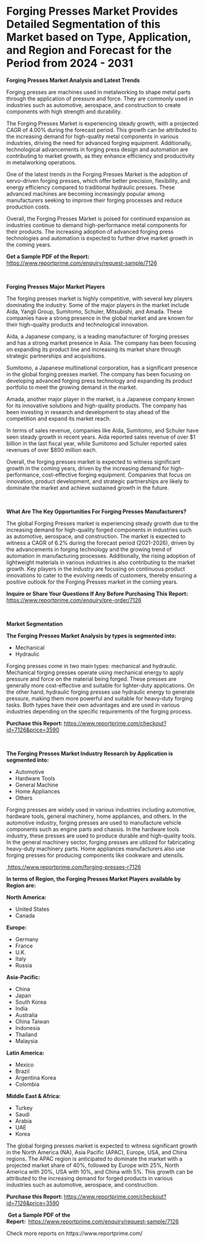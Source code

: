 <p><h1>Forging Presses Market Provides Detailed Segmentation of this Market based on Type, Application, and Region and Forecast for the Period from 2024 - 2031</h1></p><p><strong>Forging Presses Market Analysis and Latest Trends</strong></p>
<p><p>Forging presses are machines used in metalworking to shape metal parts through the application of pressure and force. They are commonly used in industries such as automotive, aerospace, and construction to create components with high strength and durability.</p><p>The Forging Presses Market is experiencing steady growth, with a projected CAGR of 4.00% during the forecast period. This growth can be attributed to the increasing demand for high-quality metal components in various industries, driving the need for advanced forging equipment. Additionally, technological advancements in forging press design and automation are contributing to market growth, as they enhance efficiency and productivity in metalworking operations.</p><p>One of the latest trends in the Forging Presses Market is the adoption of servo-driven forging presses, which offer better precision, flexibility, and energy efficiency compared to traditional hydraulic presses. These advanced machines are becoming increasingly popular among manufacturers seeking to improve their forging processes and reduce production costs.</p><p>Overall, the Forging Presses Market is poised for continued expansion as industries continue to demand high-performance metal components for their products. The increasing adoption of advanced forging press technologies and automation is expected to further drive market growth in the coming years.</p></p>
<p><strong>Get a Sample PDF of the Report:&nbsp;</strong> <a href="https://www.reportprime.com/enquiry/request-sample/7126">https://www.reportprime.com/enquiry/request-sample/7126</a></p>
<p>&nbsp;</p>
<p><strong>Forging Presses Major Market Players</strong></p>
<p><p>The forging presses market is highly competitive, with several key players dominating the industry. Some of the major players in the market include Aida, Yangli Group, Sumitomo, Schuler, Mitsubishi, and Amada. These companies have a strong presence in the global market and are known for their high-quality products and technological innovation.</p><p>Aida, a Japanese company, is a leading manufacturer of forging presses and has a strong market presence in Asia. The company has been focusing on expanding its product line and increasing its market share through strategic partnerships and acquisitions.</p><p>Sumitomo, a Japanese multinational corporation, has a significant presence in the global forging presses market. The company has been focusing on developing advanced forging press technology and expanding its product portfolio to meet the growing demand in the market.</p><p>Amada, another major player in the market, is a Japanese company known for its innovative solutions and high-quality products. The company has been investing in research and development to stay ahead of the competition and expand its market reach.</p><p>In terms of sales revenue, companies like Aida, Sumitomo, and Schuler have seen steady growth in recent years. Aida reported sales revenue of over $1 billion in the last fiscal year, while Sumitomo and Schuler reported sales revenues of over $800 million each.</p><p>Overall, the forging presses market is expected to witness significant growth in the coming years, driven by the increasing demand for high-performance, cost-effective forging equipment. Companies that focus on innovation, product development, and strategic partnerships are likely to dominate the market and achieve sustained growth in the future.</p></p>
<p>&nbsp;</p>
<p><strong>What Are The Key Opportunities For Forging Presses Manufacturers?</strong></p>
<p><p>The global Forging Presses market is experiencing steady growth due to the increasing demand for high-quality forged components in industries such as automotive, aerospace, and construction. The market is expected to witness a CAGR of 6.2% during the forecast period (2021-2026), driven by the advancements in forging technology and the growing trend of automation in manufacturing processes. Additionally, the rising adoption of lightweight materials in various industries is also contributing to the market growth. Key players in the industry are focusing on continuous product innovations to cater to the evolving needs of customers, thereby ensuring a positive outlook for the Forging Presses market in the coming years.</p></p>
<p><strong>Inquire or Share Your Questions If Any Before Purchasing This Report:</strong> <a href="https://www.reportprime.com/enquiry/pre-order/7126">https://www.reportprime.com/enquiry/pre-order/7126</a></p>
<p>&nbsp;</p>
<p><strong>Market Segmentation</strong></p>
<p><strong>The Forging Presses Market Analysis by types is segmented into:</strong></p>
<p><ul><li>Mechanical</li><li>Hydraulic</li></ul></p>
<p><p>Forging presses come in two main types: mechanical and hydraulic. Mechanical forging presses operate using mechanical energy to apply pressure and force on the material being forged. These presses are generally more cost-effective and suitable for lighter-duty applications. On the other hand, hydraulic forging presses use hydraulic energy to generate pressure, making them more powerful and suitable for heavy-duty forging tasks. Both types have their own advantages and are used in various industries depending on the specific requirements of the forging process.</p></p>
<p><strong>Purchase this Report:&nbsp;</strong><a href="https://www.reportprime.com/checkout?id=7126&price=3590">https://www.reportprime.com/checkout?id=7126&price=3590</a></p>
<p>&nbsp;</p>
<p><strong>The Forging Presses Market Industry Research by Application is segmented into:</strong></p>
<p><ul><li>Automotive</li><li>Hardware Tools</li><li>General Machine</li><li>Home Appliances</li><li>Others</li></ul></p>
<p><p>Forging presses are widely used in various industries including automotive, hardware tools, general machinery, home appliances, and others. In the automotive industry, forging presses are used to manufacture vehicle components such as engine parts and chassis. In the hardware tools industry, these presses are used to produce durable and high-quality tools. In the general machinery sector, forging presses are utilized for fabricating heavy-duty machinery parts. Home appliances manufacturers also use forging presses for producing components like cookware and utensils.</p></p>
<p><a href="https://www.reportprime.com/forging-presses-r7126">&nbsp;https://www.reportprime.com/forging-presses-r7126</a></p>
<p><strong>In terms of Region, the Forging Presses Market Players available by Region are:</strong></p>
<p>
    <p> <strong> North America: </strong>
        <ul>
            <li>United States</li>
            <li>Canada</li>
        </ul>
        </p> 
    <p> <strong> Europe: </strong>
        <ul>
            <li>Germany</li>
            <li>France</li>
            <li>U.K.</li>
            <li>Italy</li>
            <li>Russia</li>
        </ul>
        </p> 
    <p> <strong> Asia-Pacific: </strong>
        <ul>
            <li>China</li>
            <li>Japan</li>
            <li>South Korea</li>
            <li>India</li>
            <li>Australia</li>
            <li>China Taiwan</li>
            <li>Indonesia</li>
            <li>Thailand</li>
            <li>Malaysia</li>
        </ul>
        </p> 
    <p> <strong> Latin America: </strong>
        <ul>
            <li>Mexico</li>
            <li>Brazil</li>
            <li>Argentina Korea</li>
            <li>Colombia</li>
        </ul>
        </p> 
    <p> <strong> Middle East & Africa: </strong>
        <ul>
            <li>Turkey</li>
            <li>Saudi</li>
            <li>Arabia</li>
            <li>UAE</li>
            <li>Korea</li>
        </ul>
    </p>
    </p>
<p><p>The global forging presses market is expected to witness significant growth in the North America (NA), Asia Pacific (APAC), Europe, USA, and China regions. The APAC region is anticipated to dominate the market with a projected market share of 40%, followed by Europe with 25%, North America with 20%, USA with 10%, and China with 5%. This growth can be attributed to the increasing demand for forged products in various industries such as automotive, aerospace, and construction.</p></p>
<p><strong>Purchase this Report: </strong><a href="https://www.reportprime.com/checkout?id=7126&price=3590">https://www.reportprime.com/checkout?id=7126&price=3590</a></p>
<p>&nbsp;<strong>Get a Sample PDF of the Report:&nbsp;&nbsp;</strong><a href="https://www.reportprime.com/enquiry/request-sample/7126">https://www.reportprime.com/enquiry/request-sample/7126</a></p>
<p><strong></strong></p>
<p>Check more reports on https://www.reportprime.com/</p>